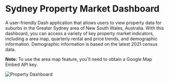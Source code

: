# Sydney Property Market Dashboard

A user-friendly Dash application that allows users to view property data for suburbs in the Greater Sydney area of New South Wales, Australia. With this dashboard, you can access a variety of key property market indicators, including a area map, quarterly rental and price trends, and demographic information. Demographic information is based on the latest 2021 census data. 

<b>Note:</b> To use the area map feature, you'll need to obtain a Google Map Embed API key. 


<img src="https://i.imgur.com/523gL7S.png" alt="Property Dashboard">
